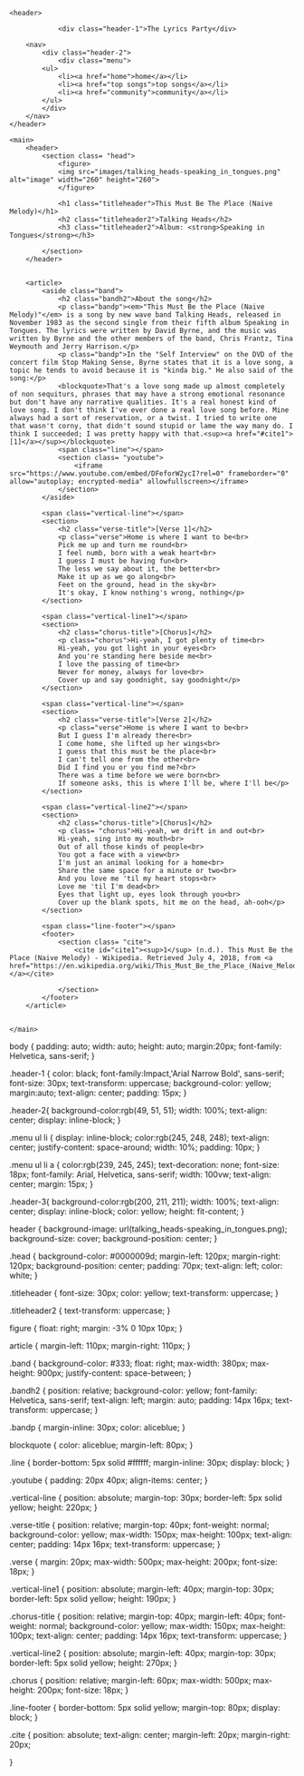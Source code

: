 <!doctype html>

<html lang="en">
<html>
<head>
    <link rel="stylesheet" type="text/css" href="stylesheet.css">
    <meta charset="utf-8">
    <title>The Lyrics Party - Talking Heads - This Must Be The Place (Naive Melody)</title>
    <meta name="description" content="This Must Be The Place (Naive Melody) Lyrics">
  
</head>

<body>
    
    <header>
               
                <div class="header-1">The Lyrics Party</div>
             
        <nav>
            <div class="header-2">
                <div class="menu">
            <ul>
                <li><a href="home">home</a></li>
                <li><a href="top songs">top songs</a></li>
                <li><a href="community">community</a></li>
            </ul>
            </div>
        </nav>
    </header>
        
    <main>
        <header>
            <section class= "head">
                <figure>
                <img src="images/talking_heads-speaking_in_tongues.png" alt="image" width="260" height="260">
                </figure>
        
                <h1 class="titleheader">This Must Be The Place (Naive Melody)</h1>
                <h2 class="titleheader2">Talking Heads</h2>
                <h3 class="titleheader2">Album: <strong>Speaking in Tongues</strong></h3>
             
            </section>
        </header>


        <article>
            <aside class="band">
                <h2 class="bandh2">About the song</h2>
                <p class="bandp"><em>"This Must Be the Place (Naive Melody)"</em> is a song by new wave band Talking Heads, released in November 1983 as the second single from their fifth album Speaking in Tongues. The lyrics were written by David Byrne, and the music was written by Byrne and the other members of the band, Chris Frantz, Tina Weymouth and Jerry Harrison.</p>
                <p class="bandp">In the "Self Interview" on the DVD of the concert film Stop Making Sense, Byrne states that it is a love song, a topic he tends to avoid because it is "kinda big." He also said of the song:</p>           
                <blockquote>That's a love song made up almost completely of non sequiturs, phrases that may have a strong emotional resonance but don't have any narrative qualities. It's a real honest kind of love song. I don't think I've ever done a real love song before. Mine always had a sort of reservation, or a twist. I tried to write one that wasn't corny, that didn't sound stupid or lame the way many do. I think I succeeded; I was pretty happy with that.<sup><a href="#cite1">[1]</a></sup></blockquote>
                <span class="line"></span>
                <section class= "youtube">
                    <iframe src="https://www.youtube.com/embed/DFeforW2ycI?rel=0" frameborder="0" allow="autoplay; encrypted-media" allowfullscreen></iframe>
                </section>
            </aside>

            <span class="vertical-line"></span>
            <section>
                <h2 class="verse-title">[Verse 1]</h2>
                <p class="verse">Home is where I want to be<br>
                Pick me up and turn me round<br>
                I feel numb, born with a weak heart<br>
                I guess I must be having fun<br>
                The less we say about it, the better<br>
                Make it up as we go along<br>
                Feet on the ground, head in the sky<br>
                It's okay, I know nothing's wrong, nothing</p>
            </section>

            <span class="vertical-line1"></span>
            <section>
                <h2 class="chorus-title">[Chorus]</h2>
                <p class="chorus">Hi-yeah, I got plenty of time<br>
                Hi-yeah, you got light in your eyes<br>
                And you're standing here beside me<br>
                I love the passing of time<br>
                Never for money, always for love<br>
                Cover up and say goodnight, say goodnight</p>
            </section>

            <span class="vertical-line"></span>
            <section>
                <h2 class="verse-title">[Verse 2]</h2>
                <p class="verse">Home is where I want to be<br>
                But I guess I'm already there<br>
                I come home, she lifted up her wings<br>
                I guess that this must be the place<br>
                I can't tell one from the other<br>
                Did I find you or you find me?<br>
                There was a time before we were born<br>
                If someone asks, this is where I'll be, where I'll be</p>
            </section>

            <span class="vertical-line2"></span>
            <section>
                <h2 class="chorus-title">[Chorus]</h2>
                <p class= "chorus">Hi-yeah, we drift in and out<br>
                Hi-yeah, sing into my mouth<br>
                Out of all those kinds of people<br>
                You got a face with a view<br>
                I'm just an animal looking for a home<br>
                Share the same space for a minute or two<br>
                And you love me 'til my heart stops<br>
                Love me 'til I'm dead<br>
                Eyes that light up, eyes look through you<br>
                Cover up the blank spots, hit me on the head, ah-ooh</p>
            </section>
            
            <span class="line-footer"></span>
            <footer>
                <section class= "cite">
                    <cite id="cite1"><sup>1</sup> (n.d.). This Must Be the Place (Naive Melody) - Wikipedia. Retrieved July 4, 2018, from <a href="https://en.wikipedia.org/wiki/This_Must_Be_the_Place_(Naive_Melody)">https://en.wikipedia.org/wiki/This_Must_Be_the_Place_(Naive_Melody) </a></cite>
                
                </section>
            </footer>
        </article>
        

    </main>
    
</body>
</html>

body {
padding: auto;
width: auto;
height: auto;
margin:20px;
font-family: Helvetica, sans-serif;
}

.header-1 {
color: black;
font-family:Impact,'Arial Narrow Bold', sans-serif;
font-size: 30px;
text-transform: uppercase;
background-color: yellow;
margin:auto;
text-align: center;
padding: 15px;
}

.header-2{
background-color:rgb(49, 51, 51);
width: 100%;
text-align: center;
display: inline-block;
}

.menu ul li {
display: inline-block;
color:rgb(245, 248, 248);
text-align: center;
justify-content: space-around;
width: 10%;
padding: 10px;
}

.menu ul li a {
color:rgb(239, 245, 245);
text-decoration: none;
font-size: 18px;
font-family: Arial, Helvetica, sans-serif;
width: 100vw;
text-align: center;
margin: 15px;
}


.header-3{
background-color:rgb(200, 211, 211);
width: 100%;
text-align: center;
display: inline-block;
color: yellow;
height: fit-content;
}


header {
background-image: url(talking_heads-speaking_in_tongues.png);
background-size: cover;
background-position: center;
}

.head {
background-color: #0000009d;
margin-left: 120px;
margin-right: 120px;
background-position: center;
padding: 70px;
text-align: left;
color: white;
}
  
.titleheader {
font-size: 30px;
color: yellow;
text-transform: uppercase;
}
  
.titleheader2 {
text-transform: uppercase;
}
  

figure {
float: right;
margin: -3% 0 10px 10px;
}


article {
margin-left: 110px;
margin-right: 110px;
}

.band {
background-color: #333;
float: right;
max-width: 380px;
max-height: 900px;
justify-content: space-between;
}

.bandh2 {
position: relative;
background-color: yellow;
font-family: Helvetica, sans-serif;
text-align: left;
margin: auto;
padding: 14px 16px;
text-transform: uppercase;
}

.bandp {
margin-inline: 30px;
color: aliceblue;
}

blockquote {
color: aliceblue;
margin-left: 80px;
}

.line {
border-bottom: 5px solid #ffffff;
margin-inline: 30px;
display: block;
}

.youtube {
padding: 20px 40px;
align-items: center;
}
  
.vertical-line {
position: absolute;
margin-top: 30px;
border-left: 5px solid yellow;
height: 220px;
}


.verse-title {
position: relative;
margin-top: 40px;
font-weight: normal;
background-color: yellow;
max-width: 150px;
max-height: 100px;
text-align: center;
padding: 14px 16px;
text-transform: uppercase;
}
  
.verse {
margin: 20px;
max-width: 500px;
max-height: 200px;
font-size: 18px;
}
  
.vertical-line1 {
position: absolute;
margin-left: 40px;
margin-top: 30px;
border-left: 5px solid yellow;
height: 190px;
}
  
.chorus-title {
position: relative;
margin-top: 40px;
margin-left: 40px;
font-weight: normal;
background-color: yellow;
max-width: 150px;
max-height: 100px;
text-align: center;
padding: 14px 16px;
text-transform: uppercase;
}

.vertical-line2 {
position: absolute;
margin-left: 40px;
margin-top: 30px;
border-left: 5px solid yellow;
height: 270px;
}

.chorus {
position: relative;
margin-left: 60px;
max-width: 500px;
max-height: 200px;
font-size: 18px;
}
  
.line-footer {
border-bottom: 5px solid yellow;
margin-top: 80px;
display: block;
}
  
.cite  {
position: absolute;
text-align: center;
margin-left: 20px;
margin-right: 20px;

}
